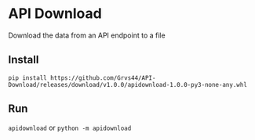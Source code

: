 # API Download
Download the data from an API endpoint to a file

## Install
`pip install https://github.com/Grvs44/API-Download/releases/download/v1.0.0/apidownload-1.0.0-py3-none-any.whl`

## Run
`apidownload` or `python -m apidownload`
